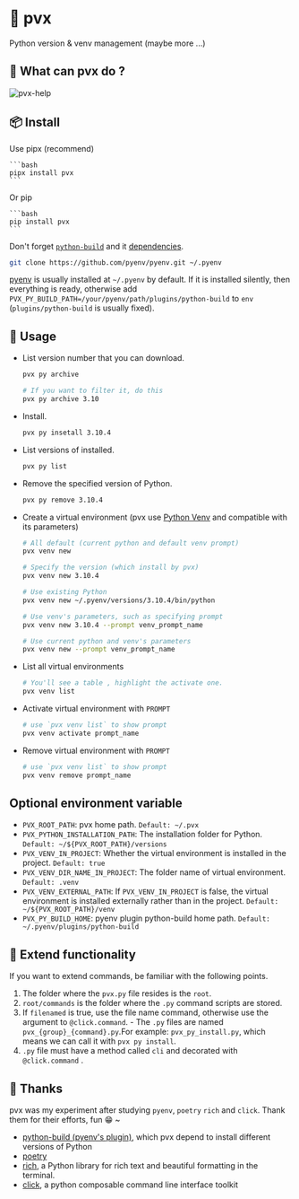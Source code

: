 # 🐍 pvx

Python version &amp; venv management (maybe more ...)

## 🤪 What can pvx do ?

![pvx-help](./asset/pvx-help.png)

## 📦 Install

Use pipx (recommend)

    ```bash
    pipx install pvx
    ```

Or pip

    ```bash
    pip install pvx
    ```

Don't forget [`python-build`](https://github.com/pyenv/pyenv/tree/master/plugins/python-build) and it [dependencies](https://github.com/pyenv/pyenv/wiki#suggested-build-environment).

```bash
git clone https://github.com/pyenv/pyenv.git ~/.pyenv
```
[pyenv](https://github.com/pyenv/pyenv) is usually installed at `~/.pyenv` by default. If it is installed silently, then everything is ready, otherwise add `PVX_PY_BUILD_PATH=/your/pyenv/path/plugins/python-build` to `env` (`plugins/python-build` is usually fixed).

## 🔧 Usage

- List  version number that you can download.

    ```bash
    pvx py archive 

    # If you want to filter it, do this
    pvx py archive 3.10
    ```

- Install.

    ```bash
    pvx py insetall 3.10.4
    ```

- List versions of installed.

    ```bash
    pvx py list
    ```

- Remove the specified version of Python.

    ```bash
    pvx py remove 3.10.4
    ```

- Create a virtual environment (pvx use [Python Venv](https://docs.python.org/3/tutorial/venv.html) and compatible with its parameters)

    ```bash
    # All default (current python and default venv prompt)
    pvx venv new

    # Specify the version (which install by pvx)
    pvx venv new 3.10.4

    # Use existing Python
    pvx venv new ~/.pyenv/versions/3.10.4/bin/python

    # Use venv's parameters, such as specifying prompt
    pvx venv new 3.10.4 --prompt venv_prompt_name

    # Use current python and venv's parameters
    pvx venv new --prompt venv_prompt_name
    ```

- List all virtual environments

    ```bash
    # You'll see a table , highlight the activate one.
    pvx venv list
    ```

- Activate virtual environment with `PROMPT`

    ```bash
    # use `pvx venv list` to show prompt
    pvx venv activate prompt_name
    ```

- Remove virtual environment with `PROMPT`

    ```bash
    # use `pvx venv list` to show prompt
    pvx venv remove prompt_name
    ```

## Optional environment variable

- `PVX_ROOT_PATH`: pvx home path. `Default: ~/.pvx`
- `PVX_PYTHON_INSTALLATION_PATH`: The installation folder for Python. `Default: ~/${PVX_ROOT_PATH}/versions`
- `PVX_VENV_IN_PROJECT`: Whether the virtual environment is installed in the project. `Default: true`
- `PVX_VENV_DIR_NAME_IN_PROJECT`: The folder name of virtual environment. `Default: .venv`
- `PVX_VENV_EXTERNAL_PATH`: If `PVX_VENV_IN_PROJECT` is false, the virtual environment is installed externally rather than in the project. `Default: ~/${PVX_ROOT_PATH}/venv`
- `PVX_PY_BUILD_HOME`: pyenv plugin python-build home path. `Default: ~/.pyenv/plugins/python-build`

## 🌟 Extend functionality

If you want to extend commands, be familiar with the following points.

1. The folder where the `pvx.py` file resides is the `root`.
2. `root/commands` is the folder where the `.py` command scripts are stored.
3. If `filenamed` is true, use the file name command, otherwise use the argument to `@click.command`.
        - The `.py` files are named `pvx_{group}_{command}.py`.For example: `pvx_py_install.py`, which means we can call it with `pvx py install`.
4. `.py` file must have a method called `cli` and decorated with `@click.command` .

## 👻 Thanks

pvx was my experiment after studying `pyenv`, `poetry` `rich` and `click`. Thank them for their efforts, fun 😁 ~

- [python-build (pyenv's plugin)](https://github.com/pyenv/pyenv/tree/master/plugins/python-build), which pvx depend to install different versions of Python
- [poetry](https://github.com/python-poetry/poetry)
- [rich](https://github.com/Textualize/rich), a Python library for rich text and beautiful formatting in the terminal.
- [click](https://github.com/pallets/click), a python composable command line interface toolkit
